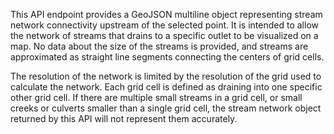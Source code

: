 This API endpoint provides a GeoJSON multiline object representing stream network connectivity upstream of the selected point. It is intended to allow the network of streams that drains to a specific outlet to be visualized on a map. No data about the size of the streams is provided, and streams are approximated as straight line segments connecting the centers of grid cells.

The resolution of the network is limited by the resolution of the grid used to calculate the network. Each grid cell is defined as draining into one specific other grid cell. If there are multiple small streams in a grid cell, or small creeks or culverts smaller than a single grid cell, the stream network object returned by this API will not represent them accurately.